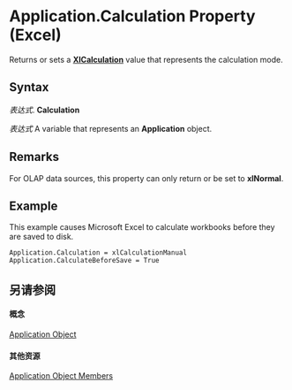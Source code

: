 
# Application.Calculation Property (Excel)

Returns or sets a  **[XlCalculation](8f1337d6-cc63-1847-d3b8-8d27cf19340f.md)** value that represents the calculation mode.


## Syntax

 _表达式_. **Calculation**

 _表达式_ A variable that represents an **Application** object.


## Remarks

For OLAP data sources, this property can only return or be set to  **xlNormal**.


## Example

This example causes Microsoft Excel to calculate workbooks before they are saved to disk.


```
Application.Calculation = xlCalculationManual 
Application.CalculateBeforeSave = True
```


## 另请参阅


#### 概念


[Application Object](19b73597-5cf9-4f56-8227-b5211f657f6f.md)
#### 其他资源


[Application Object Members](http://msdn.microsoft.com/library/4cb9ca42-8d07-cc9c-2d80-4eb9a5921e1e%28Office.15%29.aspx)